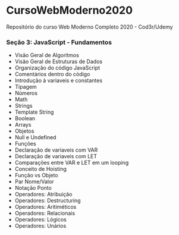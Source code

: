 # CursoWebModerno2020
Repositório do curso Web Moderno Completo 2020 - Cod3r/Udemy

### Seção 3: JavaScript - Fundamentos
* Visão Geral de Algoritmos
* Visão Geral de Estruturas de Dados
* Organização do código JavaScript
* Comentários dentro do código
* Introdução à variaveis e constantes
* Tipagem
* Números
* Math
* Strings
* Template String
* Boolean
* Arrays
* Objetos
* Null e Undefined
* Funções
* Declaração de variaveis com VAR
* Declaração de variaveis com LET
* Comparações entre VAR e LET em um looping
* Conceito de Hoisting
* Função vs Objeto
* Par Nome/Valor
* Notação Ponto
* Operadores: Atribuição
* Operadores: Destructuring
* Operadores: Aritiméticos
* Operadores: Relacionais
* Operadores: Lógicos
* Operadores: Unários